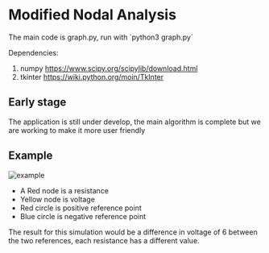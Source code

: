 <h1> Modified Nodal Analysis </h1>

<p> The main code is graph.py, run with `python3 graph.py`

Dependencies:
  1. numpy https://www.scipy.org/scipylib/download.html
  2. tkinter https://wiki.python.org/moin/TkInter</p> 
  
  
<h2> Early stage </h2> 

  <p> The application is still under develop, the main algorithm is complete but we are working to make it more user friendly </p>


## Example 

![example](https://i.imgur.com/6SzehSL.png)

* A Red node is a resistance
* Yellow node is voltage
* Red circle is positive reference point
* Blue circle is negative reference point

The result for this simulation would be a difference in voltage of 6 between the two references, each resistance has a different value.

